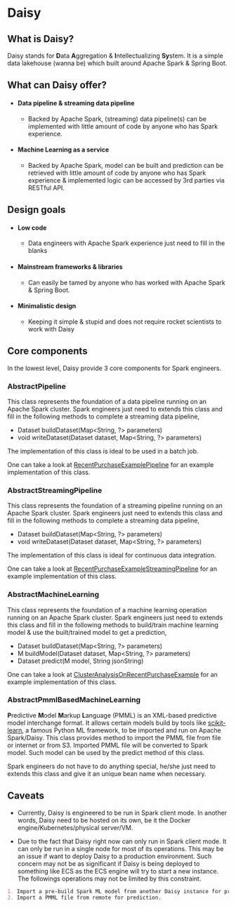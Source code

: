# Daisy
## What is Daisy?
Daisy stands for **D**ata **A**ggregation & **I**ntellectualizing **Sy**stem. It is
a simple data lakehouse (wanna be) which built around Apache Spark & Spring Boot.

## What can Daisy offer?
* #### Data pipeline & streaming data pipeline
  * Backed by Apache Spark, (streaming) data pipeline(s) can be implemented with little amount of code by anyone who has
  Spark experience.
* #### Machine Learning as a service
  * Backed by Apache Spark, model can be built and prediction can be retrieved with little amount of code by anyone who 
  has Spark experience & implemented logic can be accessed by 3rd parties via RESTful API.

## Design goals
* #### Low code
  * Data engineers with Apache Spark experience just need to fill in the blanks
* #### Mainstream frameworks & libraries
  * Can easily be tamed by anyone who has worked with Apache Spark & Spring Boot. 
* #### Minimalistic design
  * Keeping it simple & stupid and does not require rocket scientists to work with Daisy

## Core components
In the lowest level, Daisy provide 3 core components for Spark engineers.

### AbstractPipeline
This class represents the foundation of a data pipeline running on an Apache Spark cluster. Spark engineers just need to
extends this class and fill in the following methods to complete a streaming data pipeline, 

* Dataset<Row> buildDataset(Map<String, ?> parameters)
* void writeDataset(Dataset<Row> dataset, Map<String, ?> parameters)

The implementation of this class is ideal to be used in a batch job.

One can take a look at [RecentPurchaseExamplePipeline](src/main/java/io/openenterprise/daisy/examples/RecentPurchaseExamplePipeline.java) 
for an example implementation of this class.

### AbstractStreamingPipeline
This class represents the foundation of a streaming pipeline running on an Apache Spark cluster. Spark engineers just 
need to extends this class and fill in the following methods to complete a streaming data pipeline,

* Dataset<Row> buildDataset(Map<String, ?> parameters)
* void writeDataset(Dataset<Row> dataset, Map<String, ?> parameters)

The implementation of this class is ideal for continuous data integration.

One can take a look at [RecentPurchaseExampleStreamingPipeline](src/main/java/io/openenterprise/daisy/examples/RecentPurchaseExampleStreamingPipeline.java)
for an example implementation of this class.

### AbstractMachineLearning
This class represents the foundation of a machine learning operation running on an Apache Spark cluster. Spark engineers
just need to extends this class and fill in the following methods to build/train machine learning model & use the 
built/trained model to get a prediction,

* Dataset<Row> buildDataset(Map<String, ?> parameters)
* M buildModel(Dataset<Row> dataset, Map<String, ?> parameters)
* Dataset<Row> predict(M model, String jsonString)

One can take a look at [ClusterAnalysisOnRecentPurchaseExample](src/main/java/io/openenterprise/daisy/examples/ml/ClusterAnalysisOnRecentPurchaseExample.java)
for an example implementation of this class.

### AbstractPmmlBasedMachineLearning
**P**redictive **M**odel **M**arkup **L**anguage (PMML) is an XML-based predictive model interchange format. It allows
certain models build by tools like [scikit-learn](https://scikit-learn.org/stable/), a famous Python ML framework, to be
imported and run on Apache Spark/Daisy. This class provides method to import the PMML file from file or internet or from
S3. Imported PMML file will be converted to Spark model. Such model can be used by the predict method of this class.

Spark engineers do not have to do anything special, he/she just need to extends 
this class and give it an unique bean name when necessary.

## Caveats
* Currently, Daisy is engineered to be run in Spark client mode. In another words, Daisy need to be hosted on its own,
be it the Docker engine/Kubernetes/physical server/VM.

* Due to the fact that Daisy right now can only run in Spark client mode. It can only be run in a single node for most 
of its operations. This may be an issue if want to deploy Daisy to a production environment. Such concern may not be as
significant if Daisy is being deployed to something like ECS as the ECS engine will try to start a new instance. The 
followings operations may not be limited by this constraint.

```markdown
1. Import a pre-build Spark ML model from another Daisy instance for prediction.
2. Import a PMML file from remote for prediction.
```

